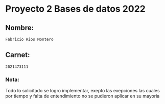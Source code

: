 # Proyecto 2 Bases de datos 2022
## Nombre:

    Fabricio Rios Montero

## Carnet:
    2021473111
    
### Nota:
Todo lo solicitado se logro implementar, exepto las exepciones las cuales por tiempo y falta de entendimiento no se pudieron aplicar en su mayoria